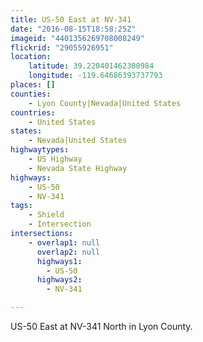 ```yaml
---
title: US-50 East at NV-341
date: "2016-08-15T18:58:25Z"
imageid: "4401356269708008249"
flickrid: "29055926951"
location:
    latitude: 39.220401462300984
    longitude: -119.64686393737793
places: []
counties:
    - Lyon County|Nevada|United States
countries:
    - United States
states:
    - Nevada|United States
highwaytypes:
    - US Highway
    - Nevada State Highway
highways:
    - US-50
    - NV-341
tags:
    - Shield
    - Intersection
intersections:
    - overlap1: null
      overlap2: null
      highways1:
        - US-50
      highways2:
        - NV-341

---
```

US-50 East at NV-341 North in Lyon County.